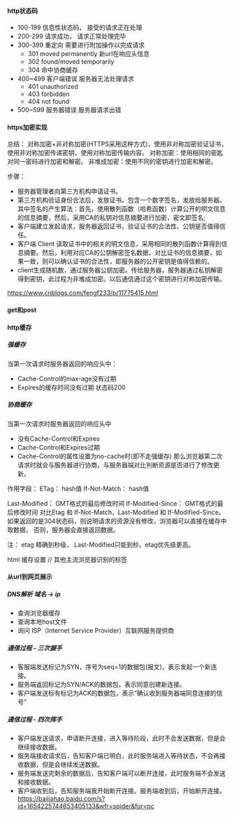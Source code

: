 #### http状态码
* 100-199  信息性状态码， 接受的请求正在处理
* 200-299 请求成功， 请求正常处理完毕
* 300-399 重定向 需要进行附加操作以完成请求
    * 301 moved permanently 新url在响应头信息
    * 302 found/moved temporarily
    * 304 命中协商缓存
* 400~499 客户端错误 服务器无法处理请求
    * 401 unauthorized
    * 403 forbidden   
    * 404 not found
* 500~599 服务器错误 服务器请求出错

#### https加密实现
总结： 对称加密+非对称加密(HTTPS采用这种方式)，使用非对称加密验证证书，使用非对称加密传递密钥，使用对称加密传输内容。
对称加密：使用相同的密匙对同一密码进行加密和解密。
非堆成加密：使用不同的密钥进行加密和解密。

步骤：
* 服务器管理者向第三方机构申请证书。
* 第三方机构验证身份合法后，发放证书。包含一个数字签名，发放给服务器。其中签名的产生算法：首先，使用散列函数（哈希函数）计算公开的明文信息的信息摘要，然后，采用CA的私钥对信息摘要进行加密，密文即签名;
* 客户端建立发起请求，服务器返回证书，验证证书的合法性、公钥是否值得信任。
* 客户端 Client 读取证书中的相关的明文信息，采用相同的散列函数计算得到信息摘要。然后，利用对应CA的公钥解密签名数据，对比证书的信息摘要，如果一致，则可以确认证书的合法性，即服务器的公开密钥是值得信赖的。
* client生成随机数，通过服务器公钥加密。传给服务器，服务器通过私钥解密得到密钥，此过程为非堆成加密。以后通信通过这个密钥进行对称加密传输。

https://www.cnblogs.com/fengf233/p/11775415.html

#### get和post

#### http缓存
##### 强缓存
当第一次请求时服务器返回的响应头中： 
* Cache-Control的max-age没有过期
* Expires的缓存时间没有过期
状态码200

##### 协商缓存
当第一次请求时服务器返回的响应头中
* 没有Cache-Control和Expires
* Cache-Control和Expires过期
* Cache-Control的属性设置为no-cache时(即不走强缓存)
那么浏览器第二次请求时就会与服务器进行协商，与服务器端对比判断资源是否进行了修改更新。

作用字段：
ETag： hash值
If-Not-Match： hash值

Last-Modified： GMT格式的最后修改时间
If-Modified-Since： GMT格式的最后修改时间
对比Etag 和 If-Not-Match，Last-Modified 和 If-Modified-Since。如果返回的是304状态码，则说明请求的资源没有修改，浏览器可以直接在缓存中取数据，
否则，服务器会直接返回数据。

注： etag 精确到秒级， Last-Modified只能到秒。etag优先级更高。

html 缓存设置
<meta http-equiv="Cache-Control" content="max-age=7200" />
// 其他主流浏览器识别的标签
<meta http-equiv="Expires" content="Mon, 20 Aug 2018 23:00:00 GMT" />


#### 从url到网页展示
##### DNS解析  域名 -> ip
* 查询浏览器缓存
* 查询本地host文件
* 询问 ISP（Internet Service Provider）互联网服务提供商
##### 通信过程 - 三次握手
* 客服端发送标记为SYN，序号为seq=1的数据包(报文)，表示发起一个新连接。
* 服务端返回标记为SYN/ACK的数据包，表示同意创建新连接。
* 客户端发送标有标记为ACK的数据包，表示“确认收到服务器端同意连接的信号”
##### 通信过程 - 四次挥手
* 客户端发送请求，申请断开连接，进入等待阶段，此时不会发送数据，但是会继续接收数据。
* 服务端接收请求后，告知客户端已明白，此时服务端进入等待状态，不会再接收数据，但是会继续发送数据。
* 服务端发送完剩余的数据后，告知客户端可以断开连接，此时服务端不会发送和接收数据。
* 客户端收到后，告知服务端我开始断开连接。服务端收到后，开始断开连接。
https://baijiahao.baidu.com/s?id=1654225744653405133&wfr=spider&for=pc
